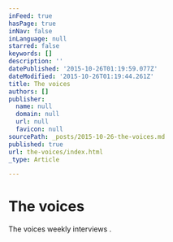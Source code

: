 ```yaml
---
inFeed: true
hasPage: true
inNav: false
inLanguage: null
starred: false
keywords: []
description: ''
datePublished: '2015-10-26T01:19:59.077Z'
dateModified: '2015-10-26T01:19:44.261Z'
title: The voices
authors: []
publisher:
  name: null
  domain: null
  url: null
  favicon: null
sourcePath: _posts/2015-10-26-the-voices.md
published: true
url: the-voices/index.html
_type: Article

---
```

# The voices

The voices weekly interviews .
